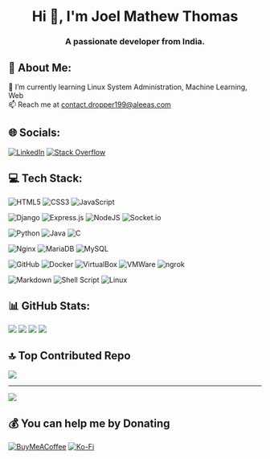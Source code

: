 <h1 align="center">Hi 👋, I'm Joel Mathew Thomas</h1>
<h3 align="center">A passionate developer from India.</h3>

## 💫 About Me:
🌱 I’m currently learning Linux System Administration, Machine Learning, Web <br>📫 Reach me at contact.dropper199@aleeas.com


## 🌐 Socials:
[![LinkedIn](https://img.shields.io/badge/LinkedIn-%230077B5.svg?logo=linkedin&logoColor=white)](https://linkedin.com/in/https://www.linkedin.com/in/joelmathewthomas/) [![Stack Overflow](https://img.shields.io/badge/-Stackoverflow-FE7A16?logo=stack-overflow&logoColor=white)]() 

## 💻 Tech Stack:
![HTML5](https://img.shields.io/badge/html5-%23E34F26.svg?style=for-the-badge&logo=html5&logoColor=white) ![CSS3](https://img.shields.io/badge/css3-%231572B6.svg?style=for-the-badge&logo=css3&logoColor=white) ![JavaScript](https://img.shields.io/badge/javascript-%23323330.svg?style=for-the-badge&logo=javascript&logoColor=%23F7DF1E)

![Django](https://img.shields.io/badge/django-%23092E20.svg?style=for-the-badge&logo=django&logoColor=white) ![Express.js](https://img.shields.io/badge/express.js-%23404d59.svg?style=for-the-badge&logo=express&logoColor=%2361DAFB) ![NodeJS](https://img.shields.io/badge/node.js-6DA55F?style=for-the-badge&logo=node.js&logoColor=white) ![Socket.io](https://img.shields.io/badge/Socket.io-black?style=for-the-badge&logo=socket.io&badgeColor=010101)

![Python](https://img.shields.io/badge/python-3670A0?style=for-the-badge&logo=python&logoColor=ffdd54) ![Java](https://img.shields.io/badge/java-%23ED8B00.svg?style=for-the-badge&logo=openjdk&logoColor=white) ![C](https://img.shields.io/badge/c-%2300599C.svg?style=for-the-badge&logo=c&logoColor=white)

![Nginx](https://img.shields.io/badge/nginx-%23009639.svg?style=for-the-badge&logo=nginx&logoColor=white) ![MariaDB](https://img.shields.io/badge/MariaDB-003545?style=for-the-badge&logo=mariadb&logoColor=white) ![MySQL](https://img.shields.io/badge/mysql-4479A1.svg?style=for-the-badge&logo=mysql&logoColor=white)

![GitHub](https://img.shields.io/badge/github-%23121011.svg?style=for-the-badge&logo=github&logoColor=white) ![Docker](https://img.shields.io/badge/docker-%230db7ed.svg?style=for-the-badge&logo=docker&logoColor=white) ![VirtualBox](https://img.shields.io/badge/VirtualBox-21416b?style=for-the-badge&logo=VirtualBox&logoColor=white) ![VMWare](https://img.shields.io/badge/VMware-231f20?style=for-the-badge&logo=VMware&logoColor=white) ![ngrok](https://img.shields.io/badge/ngrok-140648?style=for-the-badge&logo=Ngrok&logoColor=white)

![Markdown](https://img.shields.io/badge/markdown-%23000000.svg?style=for-the-badge&logo=markdown&logoColor=white) ![Shell Script](https://img.shields.io/badge/shell_script-%23121011.svg?style=for-the-badge&logo=gnu-bash&logoColor=white) ![Linux](https://img.shields.io/badge/Linux-FCC624?style=for-the-badge&logo=linux&logoColor=black)

## 📊 GitHub Stats:
![](https://github-readme-stats.vercel.app/api?username=joelmathewthomas&theme=github_dark_dimmed&hide_border=false&include_all_commits=true&count_private=true) ![](https://github-readme-streak-stats.herokuapp.com/?user=joelmathewthomas&theme=github_dark_dimmed&hide_border=false) ![](https://github-readme-stats.vercel.app/api/top-langs/?username=joelmathewthomas&theme=github_dark_dimmed&hide_border=false&include_all_commits=true&count_private=true&layout=compact)
![](https://github-readme-activity-graph.vercel.app/graph?username=joelmathewthomas&theme=github)

## 🔝 Top Contributed Repo
![](https://github-contributor-stats.vercel.app/api?username=joelmathewthomas&limit=5&theme=github_dark&combine_all_yearly_contributions=true)

---
[![](https://visitcount.itsvg.in/api?id=joelmathewthomas&icon=3&color=12)](https://visitcount.itsvg.in)

## 💰 You can help me by Donating
[![BuyMeACoffee](https://img.shields.io/badge/Buy%20Me%20a%20Coffee-ffdd00?style=for-the-badge&logo=buy-me-a-coffee&logoColor=black)]() [![Ko-Fi](https://img.shields.io/badge/Ko--fi-F16061?style=for-the-badge&logo=ko-fi&logoColor=white)]() 
